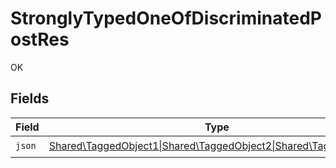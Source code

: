 # StronglyTypedOneOfDiscriminatedPostRes

OK


## Fields

| Field                                                                                                                          | Type                                                                                                                           | Required                                                                                                                       | Description                                                                                                                    |
| ------------------------------------------------------------------------------------------------------------------------------ | ------------------------------------------------------------------------------------------------------------------------------ | ------------------------------------------------------------------------------------------------------------------------------ | ------------------------------------------------------------------------------------------------------------------------------ |
| `json`                                                                                                                         | [Shared\TaggedObject1\|Shared\TaggedObject2\|Shared\TaggedObject3](../../Models/Shared/StronglyTypedOneOfDiscriminatedObject.md) | :heavy_check_mark:                                                                                                             | N/A                                                                                                                            |